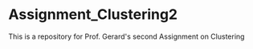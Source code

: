 # Assignment_Clustering2
 This is a repository for Prof. Gerard's second  Assignment on Clustering 
